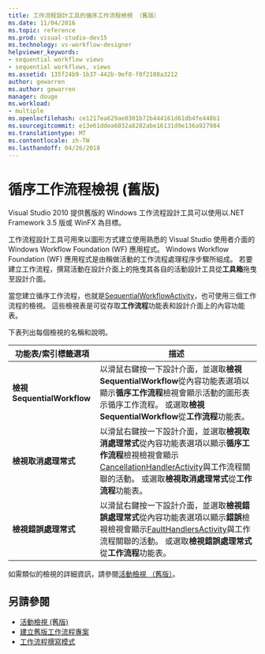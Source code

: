 ```yaml
---
title: 工作流程設計工具的循序工作流程檢視 （舊版）
ms.date: 11/04/2016
ms.topic: reference
ms.prod: visual-studio-dev15
ms.technology: vs-workflow-designer
helpviewer_keywords:
- sequential workflow views
- sequential workflows, views
ms.assetid: 135f24b9-1b37-442b-9ef8-f0f2108a3212
author: gewarren
ms.author: gewarren
manager: douge
ms.workload:
- multiple
ms.openlocfilehash: ce1217ea629ae0301b72b444161d61db4fe448b1
ms.sourcegitcommit: e13e61ddea6032a8282abe16131d9e136a927984
ms.translationtype: MT
ms.contentlocale: zh-TW
ms.lasthandoff: 04/26/2018
---
```

# <a name="sequential-workflow-views-legacy"></a>循序工作流程檢視 (舊版)

Visual Studio 2010 提供舊版的 Windows 工作流程設計工具可以使用以.NET Framework 3.5 版或 WinFX 為目標。

工作流程設計工具可用來以圖形方式建立使用熟悉的 Visual Studio 使用者介面的 Windows Workflow Foundation (WF) 應用程式。 Windows Workflow Foundation (WF) 應用程式是由稱做活動的工作流程處理程序步驟所組成。 若要建立工作流程，撰寫活動在設計介面上的拖曳其各自的活動設計工具從**工具箱**拖曳至設計介面。

當您建立循序工作流程，也就是[SequentialWorkflowActivity](http://go.microsoft.com/fwlink?LinkID=65040)，也可使用三個工作流程的檢視。 這些檢視表是可從存取**工作流程**功能表和設計介面上的內容功能表。

下表列出每個檢視的名稱和說明。

|功能表/索引標籤選項|描述|
|----------------------|-----------------|
|**檢視 SequentialWorkflow**|以滑鼠右鍵按一下設計介面，並選取**檢視 SequentialWorkflow**從內容功能表選項以顯示**循序工作流程**檢視會顯示活動的圖形表示循序工作流程。 或選取**檢視 SequentialWorkflow**從**工作流程**功能表。|
|**檢視取消處理常式**|以滑鼠右鍵按一下設計介面，並選取**檢視取消處理常式**從內容功能表選項以顯示**循序工作流程**檢視檢視會顯示[CancellationHandlerActivity](http://go.microsoft.com/fwlink?LinkID=65050)與工作流程關聯的活動。 或選取**檢視取消處理常式**從**工作流程**功能表。|
|**檢視錯誤處理常式**|以滑鼠右鍵按一下設計介面，並選取**檢視錯誤處理常式**從內容功能表選項以顯示**錯誤**檢視檢視會顯示[FaultHandlersActivity](http://go.microsoft.com/fwlink?LinkID=65055)與工作流程關聯的活動。 或選取**檢視錯誤處理常式**從**工作流程**功能表。|

 如需類似的檢視的詳細資訊，請參閱[活動檢視 （舊版）](../workflow-designer/activity-views-legacy.md)。

## <a name="see-also"></a>另請參閱

- [活動檢視 (舊版)](../workflow-designer/activity-views-legacy.md)
- [建立舊版工作流程專案](../workflow-designer/creating-legacy-workflow-projects.md)
- [工作流程撰寫模式](http://go.microsoft.com/fwlink?LinkID=65014)